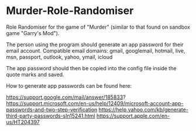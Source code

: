 # Murder-Role-Randomiser
Role Randomiser for the game of "Murder" (similar to that found on sandbox game "Garry's Mod").

The person using the program should generate an app password for their email account.
    Compatible email domains: gmail, googlemail, hotmail, live, msn, passport, outlook, yahoo, ymail, icloud
    
The app password should then be copied into the config file inside the quote marks and saved.

How to generate app passwords can be found here:

https://support.google.com/mail/answer/185833?
https://support.microsoft.com/en-us/help/12409/microsoft-account-app-passwords-and-two-step-verification
https://help.yahoo.com/kb/generate-third-party-passwords-sln15241.html
https://support.apple.com/en-us/HT204397
